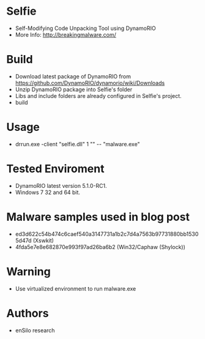 # Selfie
* Self-Modifying Code Unpacking Tool using DynamoRIO
* More Info: http://breakingmalware.com/

# Build
* Download latest package of DynamoRIO from https://github.com/DynamoRIO/dynamorio/wiki/Downloads
* Unzip DynamoRIO package into Selfie's folder
* Libs and include folders are already configured in Selfie's project.
* build

# Usage
* drrun.exe -client "selfie.dll" 1 "" -- "malware.exe"

# Tested Enviroment
* DynamoRIO latest version 5.1.0-RC1.
* Windows 7 32 and 64 bit.

# Malware samples used in blog post
* ed3d622c54b474c6caef540a3147731a1b2c7d4a7563b97731880bb15305d47d (Xswkit)
* 4fda5e7e8e682870e993f97ad26ba6b2 (Win32/Caphaw (Shylock))

# Warning
* Use virtualized environment to run malware.exe

# Authors
* enSilo research
